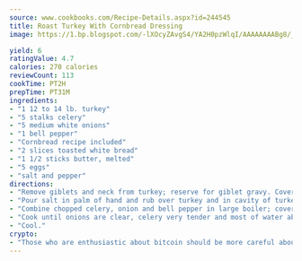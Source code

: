 ```yaml
---
source: www.cookbooks.com/Recipe-Details.aspx?id=244545
title: Roast Turkey With Cornbread Dressing
image: https://1.bp.blogspot.com/-lXOcyZAvgS4/YA2H0pzWlqI/AAAAAAAABg8/_HX4JI-WmFM0Tz684w_qYjP9vBzksmFNgCLcBGAsYHQ/s219/20.png

yield: 6
ratingValue: 4.7
calories: 270 calories
reviewCount: 113
cookTime: PT2H
prepTime: PT31M
ingredients:
- "1 12 to 14 lb. turkey"
- "5 stalks celery"
- "5 medium white onions"
- "1 bell pepper"
- "Cornbread recipe included"
- "2 slices toasted white bread"
- "1 1/2 sticks butter, melted"
- "5 eggs"
- "salt and pepper"
directions:
- "Remove giblets and neck from turkey; reserve for giblet gravy. Cover giblets and neck with water; cook slowly until tender. Wash turkey thoroughly with cold water; pat dry."
- "Pour salt in palm of hand and rub over turkey and in cavity of turkey."
- "Combine chopped celery, onion and bell pepper in large boiler; cover with water."
- "Cook until onions are clear, celery very tender and most of water absorbed."
- "Cool."
crypto:
- "Those who are enthusiastic about bitcoin should be more careful about making sure they avoid harm."
---
```

